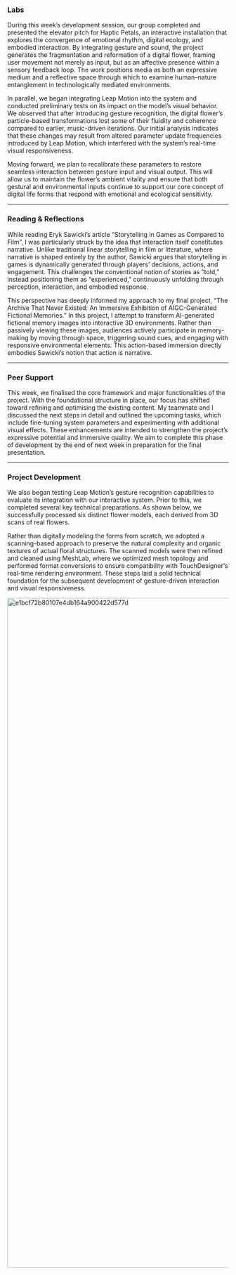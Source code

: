 ### Labs

During this week’s development session, our group completed and presented the elevator pitch for Haptic Petals, an interactive installation that explores the convergence of emotional rhythm, digital ecology, and embodied interaction. By integrating gesture and sound, the project generates the fragmentation and reformation of a digital flower, framing user movement not merely as input, but as an affective presence within a sensory feedback loop. The work positions media as both an expressive medium and a reflective space through which to examine human–nature entanglement in technologically mediated environments.

In parallel, we began integrating Leap Motion into the system and conducted preliminary tests on its impact on the model’s visual behavior. We observed that after introducing gesture recognition, the digital flower’s particle-based transformations lost some of their fluidity and coherence compared to earlier, music-driven iterations. Our initial analysis indicates that these changes may result from altered parameter update frequencies introduced by Leap Motion, which interfered with the system’s real-time visual responsiveness.

Moving forward, we plan to recalibrate these parameters to restore seamless interaction between gesture input and visual output. This will allow us to maintain the flower’s ambient vitality and ensure that both gestural and environmental inputs continue to support our core concept of digital life forms that respond with emotional and ecological sensitivity.

---

### Reading & Reflections

While reading Eryk Sawicki’s article “Storytelling in Games as Compared to Film”, I was particularly struck by the idea that interaction itself constitutes narrative. Unlike traditional linear storytelling in film or literature, where narrative is shaped entirely by the author, Sawicki argues that storytelling in games is dynamically generated through players’ decisions, actions, and engagement. This challenges the conventional notion of stories as “told,” instead positioning them as “experienced,” continuously unfolding through perception, interaction, and embodied response.

This perspective has deeply informed my approach to my final project, “The Archive That Never Existed: An Immersive Exhibition of AIGC-Generated Fictional Memories.” In this project, I attempt to transform AI-generated fictional memory images into interactive 3D environments. Rather than passively viewing these images, audiences actively participate in memory-making by moving through space, triggering sound cues, and engaging with responsive environmental elements. This action-based immersion directly embodies Sawicki’s notion that action is narrative.

---

### Peer Support

This week, we finalised the core framework and major functionalities of the project. With the foundational structure in place, our focus has shifted toward refining and optimising the existing content. My teammate and I discussed the next steps in detail and outlined the upcoming tasks, which include fine-tuning system parameters and experimenting with additional visual effects. These enhancements are intended to strengthen the project’s expressive potential and immersive quality. We aim to complete this phase of development by the end of next week in preparation for the final presentation.

---

### Project Development

We also began testing Leap Motion’s gesture recognition capabilities to evaluate its integration with our interactive system. Prior to this, we completed several key technical preparations. As shown below, we successfully processed six distinct flower models, each derived from 3D scans of real flowers.

Rather than digitally modeling the forms from scratch, we adopted a scanning-based approach to preserve the natural complexity and organic textures of actual floral structures. The scanned models were then refined and cleaned using MeshLab, where we optimized mesh topology and performed format conversions to ensure compatibility with TouchDesigner’s real-time rendering environment. These steps laid a solid technical foundation for the subsequent development of gesture-driven interaction and visual responsiveness.

<img width="2559" height="1525" alt="e1bcf72b80107e4db164a900422d577d" src="https://github.com/user-attachments/assets/c733c67b-4c1c-45b4-a0e0-d7760e6da45f" />
